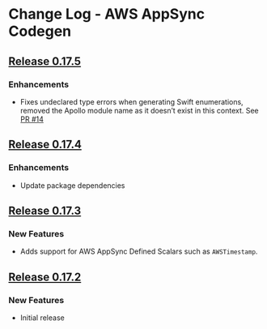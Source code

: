 # Change Log - AWS AppSync Codegen

## [Release 0.17.5](https://github.com/awslabs/aws-appsync-codegen/releases/tag/0.17.5)

### Enhancements

* Fixes undeclared type errors when generating Swift enumerations, removed the Apollo module name as it doesn’t exist in this context. See [PR #14](https://github.com/awslabs/aws-appsync-codegen/pull/14)

## [Release 0.17.4](https://github.com/awslabs/aws-appsync-codegen/releases/tag/0.17.4)

### Enhancements

* Update package dependencies

## [Release 0.17.3](https://github.com/awslabs/aws-appsync-codegen/releases/tag/0.17.3)

### New Features

* Adds support for AWS AppSync Defined Scalars such as `AWSTimestamp`.

## [Release 0.17.2](https://github.com/awslabs/aws-appsync-codegen/releases/tag/0.17.2)

### New Features

* Initial release